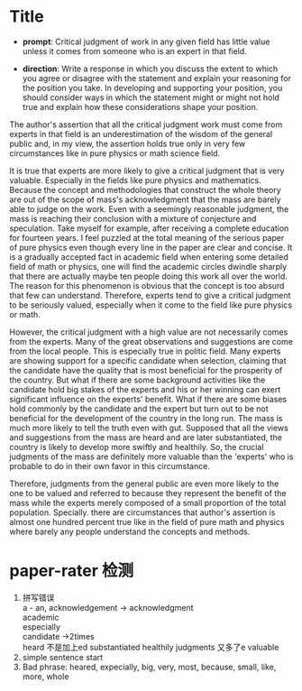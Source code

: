 # Title
- **prompt**: Critical judgment of work in any given field has little value unless it comes from someone who is an expert in that field.	

- **direction**: Write a response in which you discuss the extent to which you agree or disagree with the statement and explain your reasoning for the position you take. In developing and supporting your position, you should consider ways in which the statement might or might not hold true and explain how these considerations shape your position.


The author's assertion that all the critical judgment work must come from experts in that field is an underestimation of the wisdom of the general public and, in my view, the assertion holds true only in very few circumstances like in pure physics or math science field.

It is true that experts are more likely to give a critical judgment that is very valuable. Especially in the fields like pure physics and mathematics. Because the concept and methodologies that construct the whole theory are out of the scope of mass's acknowledgment that the mass are barely able to judge on the work. Even with a seemingly reasonable judgment, the mass is reaching their conclusion with a mixture of conjecture and speculation. Take myself for example, after receiving a complete education for fourteen years. I feel puzzled at the total meaning of the serious paper of pure physics even though every line in the paper are clear and concise. It is a gradually accepted fact in academic field when entering some detailed field of math or physics, one will find the academic circles dwindle sharply that there are actually maybe ten people doing this work all over the world. The reason for this phenomenon is obvious that the concept is too absurd that few can understand. Therefore, experts tend to give a critical judgment to be seriously valued, especially when it come to the field like pure physics or math.

However, the critical judgment with a high value are not necessarily comes from the experts. Many of the great observations and suggestions are come from the local people. This is especially true in politic field. Many experts are showing support for a specific candidate when selection, claiming that the candidate have the quality that is most beneficial for the prosperity of the country. But what if there are some background activities like the candidate hold big stakes of the experts and his or her winning can exert significant influence on the experts' benefit. What if there are some biases hold commonly by the candidate and the expert but turn out to be not beneficial for the development of the country in the long run. The mass is much more likely to tell the truth even with gut. Supposed that all the views and suggestions from the mass are heard and are later substantiated, the country is likely to develop more swiftly and healthily. So, the crucial judgments of the mass are definitely more valuable than the 'experts' who is probable to do in their own favor in this circumstance.

Therefore, judgments from the general public are even more likely to the one to be valued and referred to because they represent the benefit of the mass while the experts merely composed of a small proportion of the total population. Specially. there are circumstances that author's assertion is almost one hundred percent true like in the field of pure math and physics where barely any people understand the concepts and methods.

# paper-rater 检测
1. 拼写错误  
a - an, acknowledgement -> acknowledgment     
academic    
especially  
candidate    ->2times   
heard 不是加上ed
substantiated
healthily
judgments 又多了e
valuable
2. simple sentence start
3. Bad phrase: heared, expecially, big, very, most, because, small, like, more, whole
